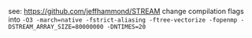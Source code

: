 see: https://github.com/jeffhammond/STREAM
change compilation flags into `-O3 -march=native -fstrict-aliasing -ftree-vectorize -fopenmp -DSTREAM_ARRAY_SIZE=80000000 -DNTIMES=20`
